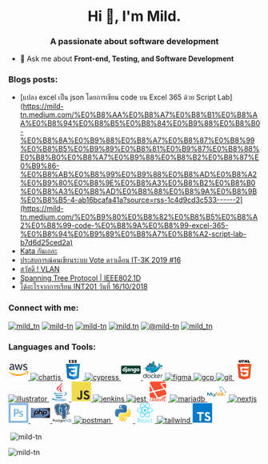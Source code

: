 <h1 align="center">Hi 👋, I'm Mild.</h1>
<h3 align="center">A passionate about software development</h3>

- 💬 Ask me about **Front-end, Testing, and Software Development**

### Blogs posts:
<!-- BLOG-POST-LIST:START -->
- [แปลง excel เป็น json โดยการเขียน code บน Excel 365 ด้วย Script Lab](https://mild-tn.medium.com/%E0%B8%AA%E0%B8%A7%E0%B8%B1%E0%B8%AA%E0%B8%94%E0%B8%B5%E0%B8%84%E0%B9%88%E0%B8%B0-%E0%B8%8A%E0%B9%88%E0%B8%A7%E0%B8%87%E0%B8%99%E0%B8%B5%E0%B9%89%E0%B8%81%E0%B9%87%E0%B8%88%E0%B8%B0%E0%B8%A7%E0%B9%88%E0%B8%B2%E0%B8%87%E0%B9%86-%E0%B8%AB%E0%B8%99%E0%B9%88%E0%B8%AD%E0%B8%A2%E0%B9%80%E0%B8%9E%E0%B8%A3%E0%B8%B2%E0%B8%B0%E0%B8%A3%E0%B8%AD%E0%B8%88%E0%B8%9A%E0%B8%9B%E0%B8%B5-4-ab16bcafa41a?source=rss-1c4d9cd3c533------2](https://mild-tn.medium.com/%E0%B9%80%E0%B8%82%E0%B8%B5%E0%B8%A2%E0%B8%99-code-%E0%B8%9A%E0%B8%99-excel-365-%E0%B8%94%E0%B9%89%E0%B8%A7%E0%B8%A2-script-lab-b7d6d25ced2a)
- [Kata กันเถอะ](https://mild-tn.medium.com/%E0%B8%AA%E0%B8%A7%E0%B8%B1%E0%B8%AA%E0%B8%94%E0%B8%B5%E0%B8%84%E0%B9%88%E0%B8%B0-%E0%B8%8A%E0%B9%88%E0%B8%A7%E0%B8%87%E0%B8%99%E0%B8%B5%E0%B9%89%E0%B8%81%E0%B9%87%E0%B8%88%E0%B8%B0%E0%B8%A7%E0%B9%88%E0%B8%B2%E0%B8%87%E0%B9%86-%E0%B8%AB%E0%B8%99%E0%B9%88%E0%B8%AD%E0%B8%A2%E0%B9%80%E0%B8%9E%E0%B8%A3%E0%B8%B2%E0%B8%B0%E0%B8%A3%E0%B8%AD%E0%B8%88%E0%B8%9A%E0%B8%9B%E0%B8%B5-4-ab16bcafa41a?source=rss-1c4d9cd3c533------2)
- [ประสบการณ์คนเขียนระบบ Vote ดาวเดือน IT-3K 2019 #16](https://alchemist.itbangmod.in.th/%E0%B8%9B%E0%B8%A3%E0%B8%B0%E0%B8%AA%E0%B8%9A%E0%B8%81%E0%B8%B2%E0%B8%A3%E0%B8%93%E0%B9%8C%E0%B8%84%E0%B8%99%E0%B9%80%E0%B8%82%E0%B8%B5%E0%B8%A2%E0%B8%99%E0%B8%A3%E0%B8%B0%E0%B8%9A%E0%B8%9A-vote-%E0%B8%94%E0%B8%B2%E0%B8%A7%E0%B9%80%E0%B8%94%E0%B8%B7%E0%B8%AD%E0%B8%99-it-3k-2019-16-ecc6a2eca0a6?source=rss-1c4d9cd3c533------2)
- [สวัสดี ! VLAN](https://mild-tn.medium.com/%E0%B8%AA%E0%B8%A7%E0%B8%B1%E0%B8%AA%E0%B8%94%E0%B8%B5-vlan-96269e23b140?source=rss-1c4d9cd3c533------2)
- [Spanning Tree Protocol | IEEE802.1D](https://mild-tn.medium.com/spanning-tree-protocol-ieee802-1d-f96dfbcaec7e?source=rss-1c4d9cd3c533------2)
- [ได้อะไรจากการเรียน INT201 วันที่ 16/10/2018](https://mild-tn.medium.com/%E0%B9%84%E0%B8%94%E0%B9%89%E0%B8%AD%E0%B8%B0%E0%B9%84%E0%B8%A3%E0%B8%88%E0%B8%B2%E0%B8%81%E0%B8%81%E0%B8%B2%E0%B8%A3%E0%B9%80%E0%B8%A3%E0%B8%B5%E0%B8%A2%E0%B8%99-int201-%E0%B8%A7%E0%B8%B1%E0%B8%99%E0%B8%97%E0%B8%B5%E0%B9%88-16-10-2018-55c533d2cdbf?source=rss-1c4d9cd3c533------2)
<!-- BLOG-POST-LIST:END -->

<h3 align="left">Connect with me:</h3>
<p align="left">
<a href="https://dev.to/mild_tn" target="blank"><img align="center" src="https://cdn.jsdelivr.net/npm/simple-icons@3.0.1/icons/dev-dot-to.svg" alt="mild_tn" height="30" width="40" /></a>
<a href="https://linkedin.com/in/mild-tn" target="blank"><img align="center" src="https://raw.githubusercontent.com/rahuldkjain/github-profile-readme-generator/master/src/images/icons/Social/linked-in-alt.svg" alt="mild-tn" height="30" width="40" /></a>
<a href="https://codesandbox.com/mild-tn" target="blank"><img align="center" src="https://cdn.jsdelivr.net/npm/simple-icons@3.0.1/icons/codesandbox.svg" alt="mild-tn" height="30" width="40" /></a>
<a href="https://fb.com/mild.tn" target="blank"><img align="center" src="https://raw.githubusercontent.com/rahuldkjain/github-profile-readme-generator/master/src/images/icons/Social/facebook.svg" alt="mild.tn" height="30" width="40" /></a>
<a href="https://medium.com/@mild-tn" target="blank"><img align="center" src="https://raw.githubusercontent.com/rahuldkjain/github-profile-readme-generator/master/src/images/icons/Social/medium.svg" alt="@mild-tn" height="30" width="40" /></a>
<a href="https://www.hackerrank.com/mild_tn" target="blank"><img align="center" src="https://raw.githubusercontent.com/rahuldkjain/github-profile-readme-generator/master/src/images/icons/Social/hackerrank.svg" alt="mild_tn" height="30" width="40" /></a>
</p>

<h3 align="left">Languages and Tools:</h3>
<p align="left"> <a href="https://aws.amazon.com" target="_blank"> <img src="https://raw.githubusercontent.com/devicons/devicon/master/icons/amazonwebservices/amazonwebservices-original-wordmark.svg" alt="aws" width="40" height="40"/> </a> <a href="https://www.chartjs.org" target="_blank"> <img src="https://www.chartjs.org/media/logo-title.svg" alt="chartjs" width="40" height="40"/> </a> <a href="https://www.w3schools.com/css/" target="_blank"> <img src="https://raw.githubusercontent.com/devicons/devicon/master/icons/css3/css3-original-wordmark.svg" alt="css3" width="40" height="40"/> </a> <a href="https://www.cypress.io" target="_blank"> <img src="https://raw.githubusercontent.com/simple-icons/simple-icons/6e46ec1fc23b60c8fd0d2f2ff46db82e16dbd75f/icons/cypress.svg" alt="cypress" width="40" height="40"/> </a> <a href="https://www.djangoproject.com/" target="_blank"> <img src="https://raw.githubusercontent.com/devicons/devicon/master/icons/django/django-original.svg" alt="django" width="40" height="40"/> </a> <a href="https://www.docker.com/" target="_blank"> <img src="https://raw.githubusercontent.com/devicons/devicon/master/icons/docker/docker-original-wordmark.svg" alt="docker" width="40" height="40"/> </a> <a href="https://www.figma.com/" target="_blank"> <img src="https://www.vectorlogo.zone/logos/figma/figma-icon.svg" alt="figma" width="40" height="40"/> </a> <a href="https://cloud.google.com" target="_blank"> <img src="https://www.vectorlogo.zone/logos/google_cloud/google_cloud-icon.svg" alt="gcp" width="40" height="40"/> </a> <a href="https://git-scm.com/" target="_blank"> <img src="https://www.vectorlogo.zone/logos/git-scm/git-scm-icon.svg" alt="git" width="40" height="40"/> </a> <a href="https://www.w3.org/html/" target="_blank"> <img src="https://raw.githubusercontent.com/devicons/devicon/master/icons/html5/html5-original-wordmark.svg" alt="html5" width="40" height="40"/> </a> <a href="https://www.adobe.com/in/products/illustrator.html" target="_blank"> <img src="https://www.vectorlogo.zone/logos/adobe_illustrator/adobe_illustrator-icon.svg" alt="illustrator" width="40" height="40"/> </a> <a href="https://www.java.com" target="_blank"> <img src="https://raw.githubusercontent.com/devicons/devicon/master/icons/java/java-original.svg" alt="java" width="40" height="40"/> </a> <a href="https://developer.mozilla.org/en-US/docs/Web/JavaScript" target="_blank"> <img src="https://raw.githubusercontent.com/devicons/devicon/master/icons/javascript/javascript-original.svg" alt="javascript" width="40" height="40"/> </a> <a href="https://www.jenkins.io" target="_blank"> <img src="https://www.vectorlogo.zone/logos/jenkins/jenkins-icon.svg" alt="jenkins" width="40" height="40"/> </a> <a href="https://jestjs.io" target="_blank"> <img src="https://www.vectorlogo.zone/logos/jestjsio/jestjsio-icon.svg" alt="jest" width="40" height="40"/> </a> <a href="https://laravel.com/" target="_blank"> <img src="https://raw.githubusercontent.com/devicons/devicon/master/icons/laravel/laravel-plain-wordmark.svg" alt="laravel" width="40" height="40"/> </a> <a href="https://mariadb.org/" target="_blank"> <img src="https://www.vectorlogo.zone/logos/mariadb/mariadb-icon.svg" alt="mariadb" width="40" height="40"/> </a> <a href="https://www.mysql.com/" target="_blank"> <img src="https://raw.githubusercontent.com/devicons/devicon/master/icons/mysql/mysql-original-wordmark.svg" alt="mysql" width="40" height="40"/> </a> <a href="https://nextjs.org/" target="_blank"> <img src="https://cdn.worldvectorlogo.com/logos/nextjs-3.svg" alt="nextjs" width="40" height="40"/> </a> <a href="https://www.photoshop.com/en" target="_blank"> <img src="https://raw.githubusercontent.com/devicons/devicon/master/icons/photoshop/photoshop-line.svg" alt="photoshop" width="40" height="40"/> </a> <a href="https://www.php.net" target="_blank"> <img src="https://raw.githubusercontent.com/devicons/devicon/master/icons/php/php-original.svg" alt="php" width="40" height="40"/> </a> <a href="https://www.postgresql.org" target="_blank"> <img src="https://raw.githubusercontent.com/devicons/devicon/master/icons/postgresql/postgresql-original-wordmark.svg" alt="postgresql" width="40" height="40"/> </a> <a href="https://postman.com" target="_blank"> <img src="https://www.vectorlogo.zone/logos/getpostman/getpostman-icon.svg" alt="postman" width="40" height="40"/> </a> <a href="https://www.python.org" target="_blank"> <img src="https://raw.githubusercontent.com/devicons/devicon/master/icons/python/python-original.svg" alt="python" width="40" height="40"/> </a> <a href="https://reactjs.org/" target="_blank"> <img src="https://raw.githubusercontent.com/devicons/devicon/master/icons/react/react-original-wordmark.svg" alt="react" width="40" height="40"/> </a> <a href="https://tailwindcss.com/" target="_blank"> <img src="https://www.vectorlogo.zone/logos/tailwindcss/tailwindcss-icon.svg" alt="tailwind" width="40" height="40"/> </a> <a href="https://www.typescriptlang.org/" target="_blank"> <img src="https://raw.githubusercontent.com/devicons/devicon/master/icons/typescript/typescript-original.svg" alt="typescript" width="40" height="40"/> </a> </p>

<p>&nbsp;<img align="center" src="https://github-readme-stats.vercel.app/api?username=mild-tn&show_icons=true&locale=en" alt="mild-tn" /></p>
<p align="left"> <img src="https://komarev.com/ghpvc/?username=mild-tn&label=Profile%20views&color=0e75b6&style=flat" alt="mild-tn" /> </p>
